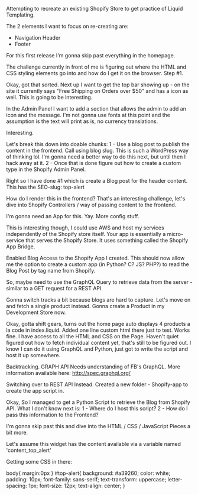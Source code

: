 Attempting to recreate an existing Shopify Store to get practice of Liquid Templating. 

The 2 elements I want to focus on re-creating are:
- Navigation Header
- Footer

For this first release I'm gonna skip past everything in the homepage.

The challenge currently in front of me is figuring out where the HTML and CSS styling elements go into and how do I get it on the browser. Step #1. 

Okay, got that sorted. Next up I want to get the top bar showing up - on the site it currently says "Free Shipping on Orders over $50" and has a icon as well. This is going to be interesting. 

In the Admin Panel I want to add a section that allows the admin to add an icon and the message. I'm not gonna use fonts at this point and the assumption is the text will print as is, no currency translations. 

Interesting. 

Let's break this down into doable chunks:
1 - Use a blog post to publish the content in the frontend. Call using blog slug. This is such a WordPress way of thinking lol. I'm gonna need a better way to do this next, but until then I hack away at it.
2 - Once that is done figure out how to create a custom type in the Shopify Admin Panel. 

Right so I have done #1 which is create a Blog post for the header content. This has the SEO-slug:
top-alert

How do I render this in the frontend? That's an interesting challenge, let's dive into Shopify Controllers / way of passing content to the frontend. 

I'm gonna need an App for this. Yay. More config stuff. 

This is interesting though, I could use AWS and host my services independently of the Shopify store itself. Your app is essentially a micro-service that serves the Shopify Store. It uses something called the Shopify App Bridge.

Enabled Blog Access to the Shopify App I created. This should now allow me the option to create a custom app (in Python? C? JS? PHP?) to read the Blog Post by tag name from Shopify. 

So, maybe need to use the GraphQL Query to retrieve data from the server - similar to a GET request for a REST API. 

Gonna switch tracks a bit because blogs are hard to capture. Let's move on and fetch a single product instead. Gonna create a Product in my Development Store now. 

Okay, gotta shift gears, turns out the home page auto displays 4 products a la code in index.liquid. Added one line custom html there just to test. Works fine. I have access to all the HTML and CSS on the Page. Haven't quiet figured out how to fetch individual content yet, that's still to be figured out. I know I can do it using GraphQL and Python, just got to write the script and host it up somewhere. 

Backtracking. GRAPH API Needs understanding of FB's GraphQL. More information available here: http://spec.graphql.org/

Switching over to REST API Instead. Created a new folder - Shopify-app to create the app script in. 

Okay, So I managed to get a Python Script to retrieve the Blog from Shopify API. What I don't know next is:
1 - Where do I host this script?
2 - How do I pass this information to the Frontend?

I'm gonna skip past this and dive into the HTML / CSS / JavaScript Pieces a bit more. 

Let's assume this widget has the content available via a variable named 'content_top_alert'

Getting some CSS in there:

body{
    margin:0px
}
#top-alert{
    background: #a39260;
    color: white;
    padding: 10px;
    font-family: sans-serif;
    text-transform: uppercase;
    letter-spacing: 1px;
    font-size: 12px;
    text-align: center;
}
